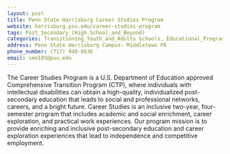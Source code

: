 ```yaml
---
layout: post
title: Penn State Harrisburg Career Studies Program
website: harrisburg.psu.edu/career-studies-program
tags: Post_Secondary_(High_School_and_Beyond)
categories: Transitioning_Youth_and_Adults Schools,_Educational_Programs,_Advocacy
address: Penn State Harrisburg Campus- Middletown PA
phone_number: (717) 948-6636
email: sem185@psu.edu
---
```

The Career Studies Program is a U.S. Department of Education approved Comprehensive Transition Program (CTP), where individuals with intellectual disabilities can obtain a high-quality, individualized post-secondary education that leads to social and professional networks, careers, and a bright future. Career Studies is an inclusive two-year, four-semester program that includes academic and social enrichment, career exploration, and practical work experiences. Our program mission is to provide enriching and inclusive post-secondary education and career exploration experiences that lead to independence and competitive employment. 